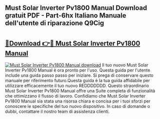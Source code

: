 ## Must Solar Inverter Pv1800 Manual Download gratuit PDF - Part-6hx Italiano Manuale dell'utente di riparazione Q9Cig

# <h2><a href="http://dfa5twr.blite.top/?on=Must+Solar+Inverter+Pv1800+Manual">🔗Download 👉🔴 Must Solar Inverter Pv1800 Manual</a></h2>

[![Must Solar Inverter Pv1800 Manual download](https://i.imgur.com/lujVjoI.png)](http://dfa5twr.blite.top/?on=Must+Solar+Inverter+Pv1800+Manual)
Il tuo nuovo Must Solar Inverter Pv1800 Manual è ora pronto per l'uso. Questa guida per l'utente include una guida passo passo per iniziare. Si prega di conservare questo manuale per riferimento futuro.Questa guida è la tua guida affidabile per utilizzare efficacemente il tuo nuovo REDDDDDDD. Questo straordinario Must Solar Inverter Pv1800 Manual offre una Suite completa di funzionalità che ottimizzano il flusso di lavoro. Confidiamo che Must Solar Inverter Pv1800 Manual sia stata una risorsa chiara e concisa per i tuoi sforzi per conoscere le specifiche del tuo nuovo dispositivo. In caso di domande o dubbi, contattare il nostro team di assistenza clienti.
